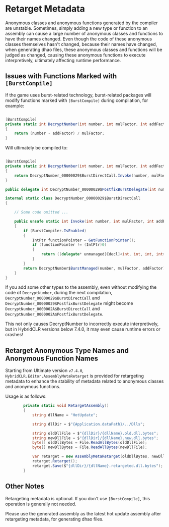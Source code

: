 # Retarget Metadata

Anonymous classes and anonymous functions generated by the compiler are unstable. Sometimes, simply adding a new type or function to an assembly can cause a large number of anonymous classes and functions to have their names changed.
Even though the code of these anonymous classes themselves hasn't changed, because their names have changed, when generating dhao files, these anonymous classes and functions will be judged as changed, causing these anonymous functions to execute interpretively, ultimately affecting runtime performance.


## Issues with Functions Marked with `[BurstCompile]`

If the game uses burst-related technology, burst-related packages will modify functions marked with `[BurstCompile]` during compilation, for example:

```csharp

[BurstCompile]
private static int DecryptNumber(int number, int mulFactor, int addFactor)
{
    return (number - addFactor) / mulFactor;
}

```

Will ultimately be compiled to:

```csharp

[BurstCompile]
private static int DecryptNumber(int number, int mulFactor, int addFactor)
{
    return DecryptNumber_00000029$BurstDirectCall.Invoke(number, mulFactor, addFactor);
}

public delegate int DecryptNumber_00000029$PostfixBurstDelegate(int number, int mulFactor, int addFactor);

internal static class DecryptNumber_00000029$BurstDirectCall
{

    // Some code omitted ... 

    public unsafe static int Invoke(int number, int mulFactor, int addFactor)
    {
        if (BurstCompiler.IsEnabled)
        {
            IntPtr functionPointer = GetFunctionPointer();
            if (functionPointer != (IntPtr)0)
            {
                return ((delegate* unmanaged[Cdecl]<int, int, int, int>)functionPointer)(number, mulFactor, addFactor);
            }
        }
        return DecryptNumber$BurstManaged(number, mulFactor, addFactor);
    }
}


```

If you add some other types to the assembly, even without modifying the code of `DecryptNumber`, during the next compilation, `DecryptNumber_00000029$BurstDirectCall` and `DecryptNumber_00000029$PostfixBurstDelegate` might become `DecryptNumber_0000002A$BurstDirectCall` and `DecryptNumber_0000002A$PostfixBurstDelegate`.

This not only causes DecryptNumber to incorrectly execute interpretively, but in HybridCLR versions below 7.4.0, it may even cause runtime errors or crashes!


## Retarget Anonymous Type Names and Anonymous Function Names

Starting from Ultimate version `v7.4.0`, `HybridCLR.Editor.AssemblyMetaRetarget` is provided for retargeting metadata to enhance the stability of metadata related to anonymous classes and anonymous functions.

Usage is as follows:

```csharp
        private static void RetargetAssembly()
        {
            string dllName = "HotUpdate";

            string dllDir = $"{Application.dataPath}/../Dlls";

            string oldDllFile = $"{dllDir}/{dllName}.old.dll.bytes";
            string newDllFile = $"{dllDir}/{dllName}.new.dll.bytes";
            byte[] oldDllBytes = File.ReadAllBytes(oldDllFile);
            byte[] newDllBytes = File.ReadAllBytes(newDllFile);

            var retarget = new AssemblyMetaRetarget(oldDllBytes, newDllBytes);
            retarget.Retarget();
            retarget.Save($"{dllDir}/{dllName}.retargeted.dll.bytes");
        }

```

## Other Notes

Retargeting metadata is optional. If you don't use `[BurstCompile]`, this operation is generally not needed.

Please use the generated assembly as the latest hot update assembly after retargeting metadata, for generating dhao files.








